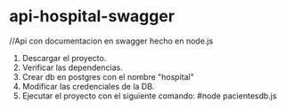 # api-hospital-swagger
//Api con documentacion en swagger hecho en node.js

1. Descargar el proyecto.
2. Verificar las dependencias.
3. Crear db en postgres con el nombre "hospital"
4. Modificar las credenciales de la DB.
5. Ejecutar el proyecto con el siguiente comando:
#node pacientesdb.js
